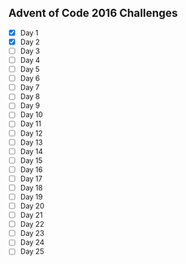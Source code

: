 ## Advent of Code 2016 Challenges

* [X] Day 1
* [X] Day 2
* [ ] Day 3
* [ ] Day 4
* [ ] Day 5
* [ ] Day 6
* [ ] Day 7
* [ ] Day 8
* [ ] Day 9
* [ ] Day 10
* [ ] Day 11
* [ ] Day 12
* [ ] Day 13
* [ ] Day 14
* [ ] Day 15
* [ ] Day 16
* [ ] Day 17
* [ ] Day 18
* [ ] Day 19
* [ ] Day 20
* [ ] Day 21
* [ ] Day 22
* [ ] Day 23
* [ ] Day 24
* [ ] Day 25
